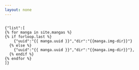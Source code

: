 ```yaml
---
layout: none
---
```

<pre><code>
{"list":[
{% for manga in site.mangas %}
{% if forloop.last %}
    {"uuid":"{{ manga.uuid }}","dir":"{{manga.img-dir}}"}
  {% else %}
    {"uuid":"{{ manga.uuid }}","dir":"{{manga.img-dir}}"},
  {% endif %}
{% endfor %}
]}
</code></pre>